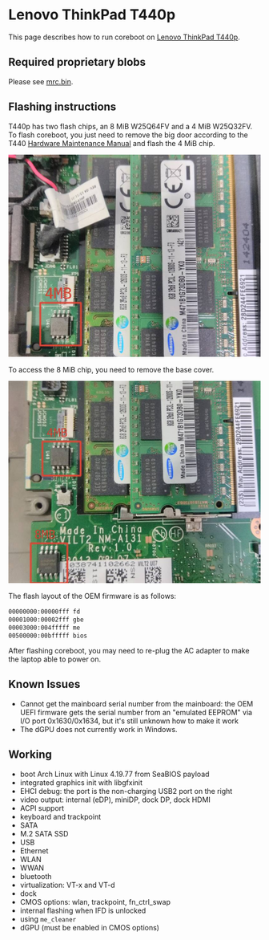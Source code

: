 # Lenovo ThinkPad T440p

This page describes how to run coreboot on [Lenovo ThinkPad T440p].

## Required proprietary blobs

Please see [mrc.bin](../../northbridge/intel/haswell/mrc.bin).

## Flashing instructions

T440p has two flash chips, an 8 MiB W25Q64FV and a 4 MiB W25Q32FV. To flash
coreboot, you just need to remove the big door according to the T440
[Hardware Maintenance Manual] and flash the 4 MiB chip.

![T440p flash chip](t440p_flash_chip.jpg)

To access the 8 MiB chip, you need to remove the base cover.

![T440p 8 MiB flash chip](t440p_all_flash_chips.jpg)

The flash layout of the OEM firmware is as follows:

    00000000:00000fff fd
    00001000:00002fff gbe
    00003000:004fffff me
    00500000:00bfffff bios

After flashing coreboot, you may need to re-plug the AC adapter to make
the laptop able to power on.

## Known Issues

- Cannot get the mainboard serial number from the mainboard: the OEM
  UEFI firmware gets the serial number from an "emulated EEPROM" via
  I/O port 0x1630/0x1634, but it's still unknown how to make it work
- The dGPU does not currently work in Windows.

## Working

- boot Arch Linux with Linux 4.19.77 from SeaBIOS payload
- integrated graphics init with libgfxinit
- EHCI debug: the port is the non-charging USB2 port on the right
- video output: internal (eDP), miniDP, dock DP, dock HDMI
- ACPI support
- keyboard and trackpoint
- SATA
- M.2 SATA SSD
- USB
- Ethernet
- WLAN
- WWAN
- bluetooth
- virtualization: VT-x and VT-d
- dock
- CMOS options: wlan, trackpoint, fn_ctrl_swap
- internal flashing when IFD is unlocked
- using `me_cleaner`
- dGPU (must be enabled in CMOS options)

[Lenovo ThinkPad T440p]: https://pcsupport.lenovo.com/us/zh/products/laptops-and-netbooks/thinkpad-t-series-laptops/thinkpad-t440p
[Hardware Maintenance Manual]: https://download.lenovo.com/ibmdl/pub/pc/pccbbs/mobiles_pdf/t440p_hmm_en_sp40a25467_04.pdf
